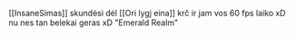 [[InsaneSimas]] skundėsi dėl [[Ori lygį eina]] krč ir jam vos 60 fps laiko xD nu nes tan belekai geras xD
"Emerald Realm"